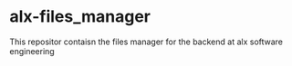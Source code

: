 # alx-files_manager
This repositor contaisn the files manager for the backend at alx software engineering
